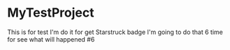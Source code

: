 # MyTestProject

This is for test
I'm do it for get Starstruck badge
I'm going to do that 6 time for see what will happened #6
